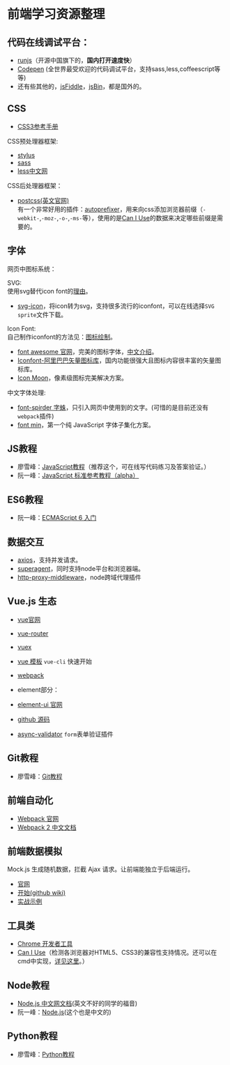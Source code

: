 # 前端学习资源整理

## 代码在线调试平台：
- [runjs](http://runjs.cn/)（开源中国旗下的，**国内打开速度快**）
- [Codepen](http://codepen.io/) (全世界最受欢迎的代码调试平台，支持sass,less,coffeescript等等)  
- 还有些其他的，[jsFiddle](https://jsfiddle.net/)，[jsBin](http://jsbin.com/)，都是国外的。

## CSS
- [CSS3参考手册](http://www.css88.com/book/css/)

CSS预处理器框架:  
- [stylus](http://www.zhangxinxu.com/jq/stylus)
- [sass](http://www.sass.hk/)
- [less中文网](http://lesscss.cn/)

CSS后处理器框架：  
- [postcss(英文官网)](http://postcss.org/)  
有一个非常好用的插件：[autoprefixer](https://github.com/postcss/autoprefixer)，用来向css添加浏览器前缀（`-webkit-`,`-moz-`,`-o-`,`-ms-`等），使用的是[Can I Use](http://caniuse.com/)的数据来决定哪些前缀是需要的。

## 字体
网页中图标系统：  

SVG:  
使用svg替代icon font的[理由](http://www.jianshu.com/p/fb3ce4b9c765)。  

- [svg-icon](https://leungwensen.github.io/svg-icon)，将icon转为svg，支持很多流行的iconfont，可以在线选择`SVG sprite`文件下载。

Icon Font:  
自己制作iconfont的方法见：[图标绘制](http://www.iconfont.cn/plus/help/detail?helptype=draw)。  

- [font awesome 官网](http://fontawesome.io/)，完美的图标字体，[中文介绍](http://www.bootcss.com/p/font-awesome/)。
- [Iconfont-阿里巴巴矢量图标库](http://www.iconfont.cn/)，国内功能很强大且图标内容很丰富的矢量图标库。
- [Icon Moon](https://icomoon.io/)，像素级图标完美解决方案。

中文字体处理:  

- [font-spirder 字蛛](http://font-spider.org/)，只引入网页中使用到的文字。(可惜的是目前还没有`webpack`插件)  
- [font min](http://ecomfe.github.io/fontmin/)，第一个纯 JavaScript 字体子集化方案。

## JS教程
- 廖雪峰：[JavaScript教程](http://www.liaoxuefeng.com/wiki/001434446689867b27157e896e74d51a89c25cc8b43bdb3000)（推荐这个，可在线写代码练习及答案验证。）
- 阮一峰：[JavaScript 标准参考教程（alpha）](http://javascript.ruanyifeng.com/)


## ES6教程
- 阮一峰：[ECMAScript 6 入门](http://es6.ruanyifeng.com/)

## 数据交互
 - [axios](https://github.com/mzabriskie/axios)，支持并发请求。
 - [superagent](https://github.com/visionmedia/superagent)，同时支持node平台和浏览器端。
 - [http-proxy-middleware](https://github.com/chimurai/http-proxy-middleware)，node跨域代理插件

## Vue.js 生态
- [vue官网](https://vuejs.org/)
- [vue-router](https://router.vuejs.org/)
- [vuex](https://vuex.vuejs.org/)
- [vue 模板](https://github.com/vuejs-templates) `vue-cli` 快速开始
 - [webpack](https://github.com/vuejs-templates/webpack)

- element部分：
 - [element-ui 官网](http://element.eleme.io/#/zh-CN)
 - [github 源码](https://github.com/ElemeFE/element)
 - [async-validator](https://github.com/yiminghe/async-validator) `form`表单验证插件

## Git教程
- 廖雪峰：[Git教程](http://www.liaoxuefeng.com/wiki/0013739516305929606dd18361248578c67b8067c8c017b000)

## 前端自动化
- [Webpack 官网]()
- [Webpack 2 中文文档](http://www.css88.com/doc/webpack2/)

## 前端数据模拟
Mock.js 生成随机数据，拦截 Ajax 请求。让前端能独立于后端运行。
- [官网](http://mockjs.com/)
- [开始(github wiki)](https://github.com/nuysoft/Mock/wiki/Getting-Started)
- [实战示例](./mock.md)

## 工具类
- [Chrome 开发者工具](http://www.css88.com/doc/chrome-devtools/)
- [Can I Use](http://caniuse.com/)（检测各浏览器对HTML5、CSS3的兼容性支持情况。还可以在cmd中实现，[详见这里](http://div.io/topic/1174)。）


## Node教程
- [Node.js 中文网文档](http://nodejs.cn/api/)(英文不好的同学的福音)
- 阮一峰：[Node.js](http://javascript.ruanyifeng.com/nodejs/basic.html)(这个也是中文的)


## Python教程
- 廖雪峰：[Python教程](http://www.liaoxuefeng.com/wiki/0014316089557264a6b348958f449949df42a6d3a2e542c000)
